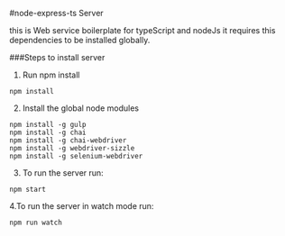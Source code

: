 #node-express-ts Server

this is Web service boilerplate for typeScript and nodeJs
it requires this dependencies to be installed globally.

###Steps
to install server 
1. Run npm install
```
npm install
```
2. Install the global node modules
```
npm install -g gulp
npm install -g chai
npm install -g chai-webdriver
npm install -g webdriver-sizzle
npm install -g selenium-webdriver
```
3. To run the server run:
```
npm start
```
4.To run the server in watch mode run:
```
npm run watch
```